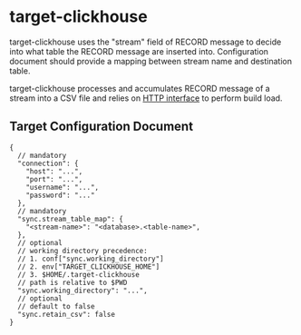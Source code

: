 # target-clickhouse

target-clickhouse uses the "stream" field of RECORD message to decide into what table the RECORD message are inserted into. 
Configuration document should provide a mapping between stream name and destination table.

target-clickhouse processes and accumulates RECORD message of a stream into a CSV file
and relies
on [HTTP interface](https://stackoverflow.com/questions/52002023/how-to-insert-data-to-clickhouse-from-file-by-http-interface)
to perform build load.


## Target Configuration Document

```json5
{
  // mandatory
  "connection": {
    "host": "...",
    "port": "...",
    "username": "...",
    "password": "..."
  },
  // mandatory
  "sync.stream_table_map": {
    "<stream-name>": "<database>.<table-name>",
  },
  // optional
  // working directory precedence:
  // 1. conf["sync.working_directory"]
  // 2. env["TARGET_CLICKHOUSE_HOME"]
  // 3. $HOME/.target-clickhouse
  // path is relative to $PWD
  "sync.working_directory": "...",
  // optional
  // default to false
  "sync.retain_csv": false
}
```

